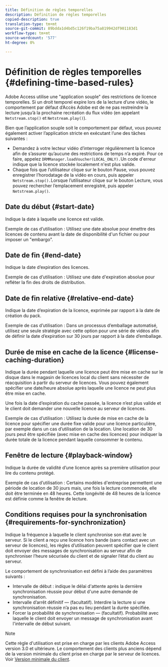 ```yaml
---
title: Définition de règles temporelles
description: Définition de règles temporelles
copied-description: true
translation-type: tm+mt
source-git-commit: 89bdda1d4bd5c126f19ba75a819942df901183d1
workflow-type: tm+mt
source-wordcount: '577'
ht-degree: 0%

---
```



# Définition de règles temporelles {#defining-time-based-rules}

Adobe Access utilise une &quot;application souple&quot; des restrictions de licence temporelles. Si un droit temporel expire lors de la lecture d’une vidéo, le comportement par défaut d’Accès Adobe est de ne pas restreindre la lecture jusqu’à la prochaine recréation du flux vidéo (en appelant `Netstream.stop()` et `Netstream.play()`).

Bien que l’application souple soit le comportement par défaut, vous pouvez également activer l’application stricte en exécutant l’une des tâches suivantes :

* Demandez à votre lecteur vidéo d’interroger régulièrement la licence afin de s’assurer qu’aucune des restrictions de temps n’a expiré. Pour ce faire, appelez `DRMManager.loadVoucher(LOCAL_ONLY).`Un code d&#39;erreur indique que la licence stockée localement n&#39;est plus valide.
* Chaque fois que l’utilisateur clique sur le bouton Pause, vous pouvez enregistrer l’horodatage de la vidéo en cours, puis appeler `Netstream.stop().`Lorsque l’utilisateur clique sur le bouton Lecture, vous pouvez rechercher l’emplacement enregistré, puis appeler `Netstream.play()`.

## Date du début {#start-date}

Indique la date à laquelle une licence est valide.

Exemple de cas d’utilisation : Utilisez une date absolue pour émettre des licences de contenu avant la date de disponibilité d&#39;un fichier ou pour imposer un &quot;embargo&quot;.

## Date de fin {#end-date}

Indique la date d’expiration des licences.

Exemple de cas d’utilisation : Utilisez une date d&#39;expiration absolue pour refléter la fin des droits de distribution.

## Date de fin relative {#relative-end-date}

Indique la date d’expiration de la licence, exprimée par rapport à la date de création du pack.

Exemple de cas d’utilisation : Dans un processus d’emballage automatisé, utilisez une seule stratégie avec cette option pour une série de vidéos afin de définir la date d’expiration sur 30 jours par rapport à la date d’emballage.

## Durée de mise en cache de la licence {#license-caching-duration}

Indique la durée pendant laquelle une licence peut être mise en cache sur le disque dans le magasin de licences local du client sans nécessiter de réacquisition à partir du serveur de licences. Vous pouvez également spécifier une date/heure absolue après laquelle une licence ne peut plus être mise en cache.

Une fois la date d’expiration du cache passée, la licence n’est plus valide et le client doit demander une nouvelle licence au serveur de licences.

Exemple de cas d’utilisation : Utilisez la durée de mise en cache de la licence pour spécifier une durée fixe valide pour une licence particulière, par exemple dans un cas d’utilisation de la location. Une location de 30 jours peut être spécifiée (avec mise en cache des licences) pour indiquer la durée totale de la licence pendant laquelle consommer le contenu.

## Fenêtre de lecture {#playback-window}

Indique la durée de validité d’une licence après sa première utilisation pour lire du contenu protégé.

Exemple de cas d’utilisation : Certains modèles d&#39;entreprise permettent une période de location de 30 jours mais, une fois la lecture commencée, elle doit être terminée en 48 heures. Cette longévité de 48 heures de la licence est définie comme la fenêtre de lecture.

## Conditions requises pour la synchronisation {#requirements-for-synchronization}

Indique la fréquence à laquelle le client synchronise son état avec le serveur. Si le client a reçu une licence hors bande (sans contact avec un serveur de licences), les règles d’utilisation peuvent spécifier que le client doit envoyer des messages de synchronisation au serveur afin de synchroniser l’heure sécurisée du client et de signaler l’état du client au serveur.

Le comportement de synchronisation est défini à l’aide des paramètres suivants :

* Intervalle de début : indique le délai d&#39;attente après la dernière synchronisation réussie pour début d&#39;une autre demande de synchronisation.
* Intervalle d’arrêt définitif — (facultatif). Interdire la lecture si une synchronisation réussie n’a pas eu lieu pendant la durée spécifiée.
* Forcer la probabilité de synchronisation — (facultatif). Probabilité avec laquelle le client doit envoyer un message de synchronisation avant l&#39;intervalle de début suivant.

>[!NOTE]
>
>Cette règle d&#39;utilisation est prise en charge par les clients Adobe Access version 3.0 et ultérieure. Le comportement des clients plus anciens dépend de la version minimale du client prise en charge par le serveur de licences. Voir [Version minimale du client](../../../../aaxs-protecting-content/content-implementing-the-license-server/content-handling-license-reqs/content-minimum-client-version.md).